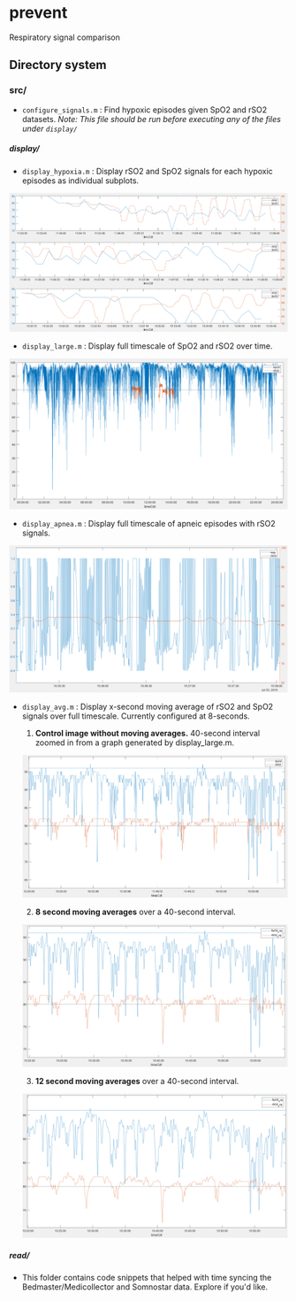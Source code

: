 # prevent
Respiratory signal comparison

## Directory system

### src/

* `configure_signals.m` : Find hypoxic episodes given SpO2 and rSO2 datasets. _Note: This file should be run before executing any of the files under `display/`_

##### display/

* `display_hypoxia.m` : Display rSO2 and SpO2 signals for each hypoxic episodes as individual subplots.

![Example display_hypoxia.m generated graph](/supplemental/display_hypoxia.png)

* `display_large.m` : Display full timescale of SpO2 and rSO2 over time.

![Example display_large.m generated graph](/supplemental/display_large.png)

* `display_apnea.m` : Display full timescale of apneic episodes with rSO2  signals.

![Example display_apnea.m generated graph](/supplemental/display_apnea.png)

* `display_avg.m` : Display x-second moving average of rSO2 and SpO2 signals over full timescale. Currently configured at 8-seconds.

   1. **Control image without moving averages.** 40-second interval zoomed in from a graph generated by display_large.m.

   ![Control for display average, generated from display_large.m](/supplemental/display_large_avgctrl.png)

   2. **8 second moving averages** over a 40-second interval.

   ![8-second moving averages generated from display_avg.m](/supplemental/display_avg_8s.png)

   3. **12 second moving averages** over a 40-second interval.

   ![12 second moving averages generated from display_avg.m](/supplemental/display_avg_12s.png)

##### read/

* This folder contains code snippets that helped with time syncing the Bedmaster/Medicollector and Somnostar data. Explore if you'd like.
